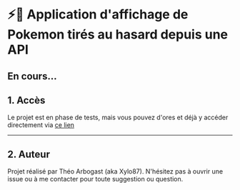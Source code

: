 # ⚡🐛 Application d'affichage de Pokemon tirés au hasard depuis une API

## En cours...

## 1. Accès
Le projet est en phase de tests, mais vous pouvez d'ores et déjà y accéder directement via [ce lien](https://xylo87.github.io/API_Pokemon/)

---

## 2. Auteur
Projet réalisé par Théo Arbogast (aka Xylo87).
N'hésitez pas à ouvrir une issue ou à me contacter pour toute suggestion ou question.
